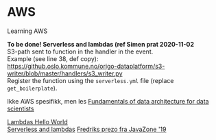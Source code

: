 # AWS
Learning AWS

**To be done! Serverless and lambdas (ref Simen prat 2020-11-02**  
S3-path sent to function in the handler in the event.  
Example (see line 38, def copy):  
https://github.oslo.kommune.no/origo-dataplatform/s3-writer/blob/master/handlers/s3_writer.py  
Register the function using the `serverless.yml` file (replace `get_boilerplate`).  
  
Ikke AWS spesifikk, men les [Fundamentals of data architecture for data scientists](https://towardsdatascience.com/fundamentals-of-data-architecture-to-help-data-scientists-understand-architectural-diagrams-better-7bd26de41c66)  

[Lambdas Hello World](https://aws.amazon.com/getting-started/hands-on/run-serverless-code/)  
[Serverless and lambdas](https://www.serverless.com/aws-lambda) 
[Fredriks prezo fra JavaZone '19](https://github.com/fredriv/serverless-lambda-workshop)  
